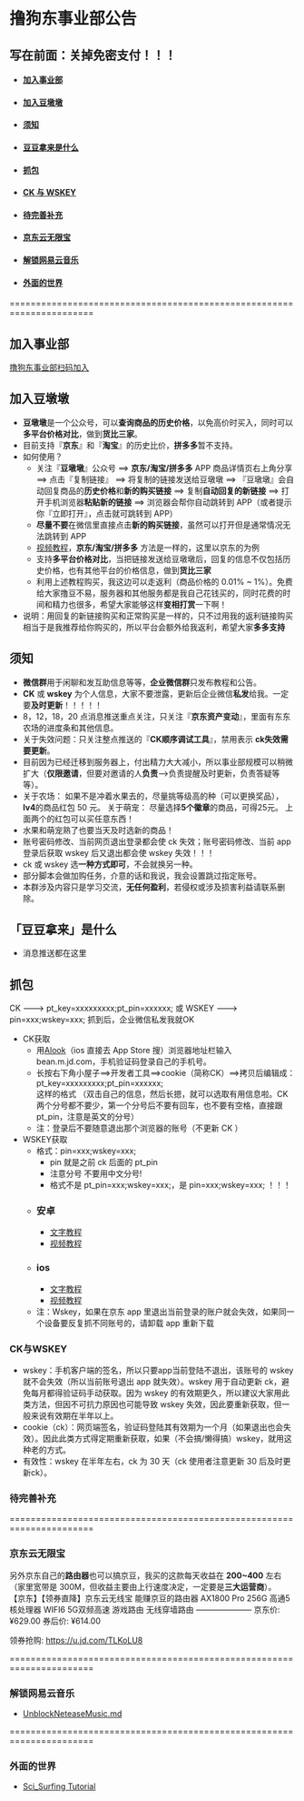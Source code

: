 # 撸狗东事业部公告
## 写在前面：关掉免密支付！！！
- #### [加入事业部](#加入事业部-1)
- #### [加入豆墩墩](#加入豆墩墩-1)
- #### [须知](#须知-1)
- #### [豆豆拿来是什么](#豆豆拿来是什么-1)
- #### [抓包](#抓包-1)
- #### [CK 与 WSKEY](#CK与WSKEY)
- #### [待完善补充](#待完善补充-1)
- #### [京东云无限宝](#京东云无限宝-1)
- #### [解锁网易云音乐](#解锁网易云音乐-1)
- #### [外面的世界](#外面的世界-1)
======================================================================
## 加入事业部
   [撸狗东事业部扫码加入](https://www.aliyundrive.com/s/Rjk2GMReEm9)
## 加入豆墩墩
  * **豆墩墩**是一个公众号，可以**查询商品的历史价格**，以免高价时买入，同时可以**多平台价格对比**，做到**货比三家**。
  * 目前支持『**京东**』和『**淘宝**』的历史比价，**拼多多**暂不支持。
  * 如何使用？
    * 关注『**豆墩墩**』公众号 ==> **京东/淘宝/拼多多** APP 商品详情页右上角分享 ==> 点击『复制链接』 ==> 将复制的链接发送给豆墩墩 ==> 『豆墩墩』会自动回复商品的**历史价格**和**新的购买链接** ==> 复制**自动回复的新链接** ==> 打开手机浏览器**粘贴新的链接** ==> 浏览器会帮你自动跳转到 APP（或者提示你『立即打开』，点击就可跳转到 APP）
    * **尽量不要**在微信里直接点击**新的购买链接**，虽然可以打开但是通常情况无法跳转到 APP
    * [视频教程](https://www.aliyundrive.com/s/dQ17EtRssjV)，**京东/淘宝/拼多多** 方法是一样的，这里以京东的为例
    * 支持**多平台价格对比**，当把链接发送给豆墩墩后，回复的信息不仅包括历史价格，也有其他平台的价格信息，做到**货比三家**
    * 利用上述教程购买，我这边可以走返利（商品价格的 0.01% ~ 1%）。免费给大家撸豆不易，服务器和其他服务都是我自己花钱买的，同时花费的时间和精力也很多，希望大家能够这样**变相打赏**一下啊！
  * 说明：用回复的新链接购买和正常购买是一样的，只不过用我的返利链接购买相当于是我推荐给你购买的，所以平台会额外给我返利，希望大家**多多支持**
## 须知
  * **微信群**用于闲聊和发互助信息等等，**企业微信群**只发布教程和公告。
  * **CK** 或 **wskey** 为个人信息，大家不要泄露，更新后企业微信**私发**给我。一定要**及时更新**！！！！！
  * 8，12，18，20 点消息推送重点关注，只关注『**京东资产变动**』，里面有东东农场的进度条和其他信息。
  * 关于失效问题：只关注整点推送的『**CK顺序调试工具**』，禁用表示 **ck失效需要更新**。
  * 目前因为已经迁移到服务器上，付出精力大大减小，所以事业部规模可以稍微扩大（**仅限邀请**，但要对邀请的人**负责**—>负责提醒及时更新，负责答疑等等）。
  * 关于农场： 如果不是冲着水果去的，尽量挑等级高的种（可以更换奖品），**lv4**的商品红包 50 元。 关于萌宠： 尽量选择**5个徽章**的商品，可得25元。 上面两个的红包可以买任意东西！
  * 水果和萌宠熟了也要当天及时选新的商品！
  * 账号密码修改、当前网页退出登录都会使 ck 失效；账号密码修改、当前 app 登录后获取 wskey 后又退出都会使 wskey 失效！！！
  * ck 或 wskey 选**一种方式即可**，不会就换另一种。
  * 部分脚本会做加购任务，介意的话和我说，我会设置跳过指定账号。
  * 本群涉及内容只是学习交流，**无任何盈利**，若侵权或涉及损害利益请联系删除。
## 「豆豆拿来」是什么
  * 消息推送都在这里
## 抓包
  CK ---> pt_key=xxxxxxxxx;pt_pin=xxxxxx; 或 WSKEY ---> pin=xxx;wskey=xxx; 抓到后，企业微信私发我就OK
* CK获取
  * 用[Alook](https://coolapk.com/apk/alook.browser)（ios 直接去 App Store 搜）浏览器地址栏输入 bean.m.jd.com，手机验证码登录自己的手机号。  
  * 长按右下角小屋子==>开发者工具==>cookie（简称CK）==>拷贝后编辑成： \
    pt_key=xxxxxxxxx;pt_pin=xxxxxx; \
    这样的格式 （双击自己的信息，然后长摁，就可以选取有用信息啦。CK两个分号都不要少，第一个分号后不要有回车，也不要有空格，直接跟pt_pin，注意是英文的分号）
  * 注：登录后不要随意退出那个浏览器的账号（不更新 CK ）
* WSKEY获取
  * 格式：pin=xxx;wskey=xxx;
    * pin 就是之前 ck 后面的 pt_pin
    * 注意分号 不要用中文分号!
    * 格式不是 pt_pin=xxx;wskey=xxx;，是 pin=xxx;wskey=xxx; ！！！
  * ### 安卓
    * [文字教程](https://blog.csdn.net/u012954039/article/details/120178959)
    * [视频教程](https://www.aliyundrive.com/s/71X7xPFnKfr)
  * ### ios
    * [文字教程](https://www.azurew.com/%E8%BF%90%E7%BB%B4%E5%B7%A5%E5%85%B7/8528.html)
    * [视频教程](https://www.aliyundrive.com/s/3CVKmxEBHjX)
  * 注：Wskey，如果在京东 app 里退出当前登录的账户就会失效，如果同一个设备要反复抓不同账号的，请卸载 app 重新下载
### CK与WSKEY
  * wskey：手机客户端的签名，所以只要app当前登陆不退出，该账号的 wskey 就不会失效（所以当前账号退出 app 就失效）。wskey 用于自动更新 ck，避免每月都得验证码手动获取。因为 wskey 的有效期更久，所以建议大家用此类方法，但因不可抗力原因也可能导致 wskey 失效，因此要重新获取，但一般来说有效期在半年以上。
  * cookie（ck）：网页端签名，验证码登陆其有效期为一个月（如果退出也会失效）。因此此类方式得定期重新获取，如果（不会搞/懒得搞）wskey，就用这种老的方式。
  * 有效性：wskey 在半年左右，ck 为 30 天（ck 使用者注意更新 30 后及时更新ck）。
### 待完善补充

======================================================================
### 京东云无限宝
另外京东自己的**路由器**也可以搞京豆，我买的这款每天收益在 **200~400** 左右（家里宽带是 300M，但收益主要由上行速度决定，一定要是**三大运营商**）。\
【京东】【领券直降】京东云无线宝 能赚京豆的路由器 AX1800 Pro 256G 高通5核处理器 WIFI6 5G双频高速 游戏路由 无线穿墙路由 
———————
京东价: ¥629.00
券后价: ¥614.00

领券抢购: https://u.jd.com/TLKoLU8

======================================================================
### 解锁网易云音乐
* [UnblockNeteaseMusic.md](https://github.com/TroyXZW/haoym/blob/main/UnblockNeteaseMusic.md)

======================================================================
### 外面的世界
 * [Sci_Surfing Tutorial](https://github.com/TroyXZW/haoym/blob/main/sci_surfing.md)
